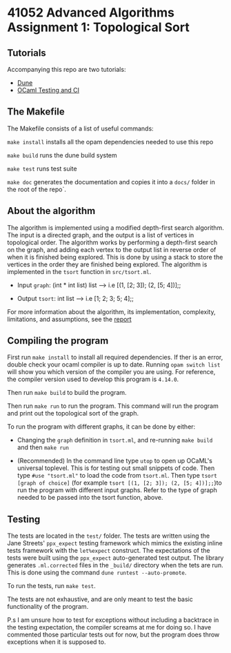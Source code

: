 # 41052 Advanced Algorithms Assignment 1: Topological Sort

## Tutorials

Accompanying this repo are two tutorials:

- [Dune](https://mukulrathi.netlify.app/ocaml-tooling-dune/)
- [OCaml Testing and CI](https://mukulrathi.netlify.app/ocaml-testing-frameworks/)

## The Makefile

The Makefile consists of a list of useful commands:

`make install` installs all the opam dependencies needed to use this repo

`make build` runs the dune build system

`make test` runs test suite

`make doc` generates the documentation and copies it into a `docs/` folder in the root of the repo`.

## About the algorithm

The algorithm is implemented using a modified depth-first search algorithm. The input is a directed graph, and the output is a list of vertices in topological order. The algorithm works by performing a depth-first search on the graph, and adding each vertex to the output list in reverse order of when it is finished being explored. This is done by using a stack to store the vertices in the order they are finished being explored. The algorithm is implemented in the `tsort` function in `src/tsort.ml`.

- Input `graph`: (int \* int list) list --> i.e [(1, [2; 3]); (2, [5; 4])];;

- Output `tsort`: int list --> i.e [1; 2; 3; 5; 4];;

For more information about the algorithm, its implementation, complexity, limitations, and assumptions, see the [report](https://github.com/os12345678/DSA/blob/master/report.tex)

## Compiling the program

First run `make install` to install all required dependencies. If ther is an error, double check your ocaml compiler is up to date. Running `opam switch list` will show you which version of the compiler you are using. For reference, the compiler version used to develop this program is `4.14.0`.

Then run `make build` to build the program.

Then run `make run` to run the program. This command will run the program and print out the topological sort of the graph.

To run the program with different graphs, it can be done by either:

- Changing the `graph` definition in `tsort.ml`, and re-running `make build` and then `make run`

- (Recommended) In the command line type `utop` to open up OCaML's universal toplevel. This is for testing out small snippets of code. Then type `#use "tsort.ml"` to load the code from `tsort.ml`. Then type `tsort [graph of choice]` (for example `tsort [(1, [2; 3]); (2, [5; 4])];;`)to run the program with different input graphs. Refer to the type of graph needed to be passed into the tsort function, above.

## Testing

The tests are located in the `test/` folder. The tests are written using the Jane Streets' `ppx_expect` testing framework which mimics the existing inline tests framework with the `let%expect` construct. The expectations of the tests were built using the `ppx_expect` auto-generated test output. The library generates `.ml.corrected` files in the `_build/` directory when the tets are run. This is done using the command `dune runtest --auto-promote`.

To run the tests, run `make test`.

The tests are not exhaustive, and are only meant to test the basic functionality of the program.

P.s I am unsure how to test for exceptions without including a backtrace in the testing expectation, the compiler screams at me for doing so. I have commented those particular tests out for now, but the program does throw exceptions when it is supposed to.
